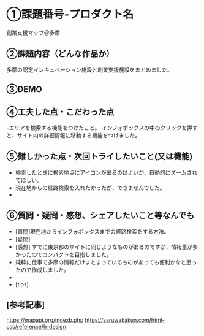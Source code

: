 # ①課題番号-プロダクト名
創業支援マップ＠多摩

## ②課題内容（どんな作品か）
多摩の認定インキュベーション施設と創業支援施設をまとめました。

## ③DEMO


## ④工夫した点・こだわった点
-エリアを検索する機能をつけたこと。
インフォボックスの中のクリックを押すと、サイト内の詳細情報に移動する機能をつけました。

## ⑤難しかった点・次回トライしたいこと(又は機能)
- 検索したときに検索地点にアイコンが出るのはよいが、自動的にズームされてほしい。
- 現在地からの経路検索を入れたかったが、できませんでした。
- 
## ⑥質問・疑問・感想、シェアしたいこと等なんでも
- [質問]現在地からインフォボックスまでの経路検索をする方法。 
- [疑問]
- [感想] すでに東京都のサイトに同じようなものがあるのですが、情報量が多かったのでコンパクトを目指しました。
- 純粋に仕事で多摩の情報だけまとまっているものがあっても便利かなと思ったので作成しました。
- 　　　　
- [tips] 

## [参考記事]
https://mapapi.org/indexb.php
https://saruwakakun.com/html-css/reference/h-design
